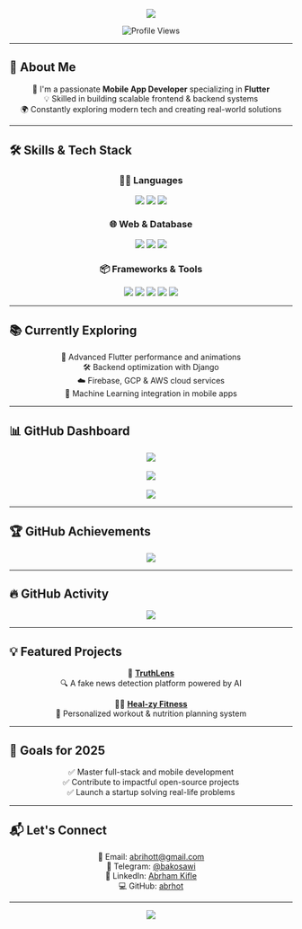 <!-- Profile Introduction -->
<p align="center">
  <img src="https://readme-typing-svg.herokuapp.com?font=Fira+Code&size=28&pause=1000&color=FF8C00&center=true&vCenter=true&width=600&lines=Welcome+This+is+Abreham,+Enjoy" />
</p>

<p align="center">
  <img src="https://komarev.com/ghpvc/?username=abrhot&style=flat-square&color=blue" alt="Profile Views" />
</p>

---

## 🚀 About Me

<div align="center">

🎯 I'm a passionate **Mobile App Developer** specializing in **Flutter**  
💡 Skilled in building scalable frontend & backend systems  
🌍 Constantly exploring modern tech and creating real-world solutions  

</div>

---

## 🛠️ Skills & Tech Stack

<div align="center">

### 👨‍💻 Languages  
<img src="https://img.shields.io/badge/JavaScript-F7DF1E?style=for-the-badge&logo=javascript&logoColor=black" />
<img src="https://img.shields.io/badge/Python-3776AB?style=for-the-badge&logo=python&logoColor=white" />
<img src="https://img.shields.io/badge/Python-3776AB?style=for-the-badge&logo=python&logoColor=white" />

### 🌐 Web & Database  
<img src="https://img.shields.io/badge/HTML5-E34F26?style=for-the-badge&logo=html5&logoColor=white" />
<img src="https://img.shields.io/badge/CSS3-1572B6?style=for-the-badge&logo=css3&logoColor=white" />
<img src="https://img.shields.io/badge/MySQL-4479A1?style=for-the-badge&logo=mysql&logoColor=white" />

### 📦 Frameworks & Tools  
<img src="https://img.shields.io/badge/Flutter-02569B?style=for-the-badge&logo=flutter&logoColor=white" />
<img src="https://img.shields.io/badge/Node.js-339933?style=for-the-badge&logo=nodedotjs&logoColor=white" />
<img src="https://img.shields.io/badge/Firebase-FFCA28?style=for-the-badge&logo=firebase&logoColor=black" />
<img src="https://img.shields.io/badge/Git-F05032?style=for-the-badge&logo=git&logoColor=white" />
<img src="https://img.shields.io/badge/VS%20Code-007ACC?style=for-the-badge&logo=visual-studio-code&logoColor=white" />

</div>

---

## 📚 Currently Exploring

<div align="center">

🚀 Advanced Flutter performance and animations  
🛠 Backend optimization with Django  
☁️ Firebase, GCP & AWS cloud services  
🧠 Machine Learning integration in mobile apps  

</div>

---

## 📊 GitHub Dashboard

<div align="center">
  <img src="https://github-profile-summary-cards.vercel.app/api/cards/profile-details?username=abrhot&theme=radical" />
  <br/><br/>
  <img src="https://github-readme-streak-stats.herokuapp.com?user=abrhot&theme=radical&hide_border=true" />
  <br/><br/>
  <img src="https://github-readme-stats.vercel.app/api/top-langs/?username=abrhot&layout=compact&theme=radical&hide_border=true" />
</div>

---

## 🏆 GitHub Achievements

<div align="center">
  <img src="https://github-profile-trophy.vercel.app/?username=abrhot&theme=radical&column=6&margin-w=10&margin-h=10" />
</div>

---

## 🔥 GitHub Activity

<div align="center">
  <img src="https://github-readme-activity-graph.vercel.app/graph?username=abrhot&theme=react-dark&hide_border=true" />
</div>

---

## 💡 Featured Projects

<div align="center">

🚀 [**TruthLens**](https://github.com/abrhot/TruthLens)  
🔍 A fake news detection platform powered by AI  

🧘‍♂️ [**Heal-zy Fitness**](https://github.com/abrhot/Heal-zy)  
💪 Personalized workout & nutrition planning system  

</div>

---

## 🎯 Goals for 2025

<div align="center">

✅ Master full-stack and mobile development  
✅ Contribute to impactful open-source projects  
✅ Launch a startup solving real-life problems  

</div>

---

## 📬 Let's Connect

<div align="center">

📧 Email: [abrihott@gmail.com](mailto:abrihott@gmail.com)  
💬 Telegram: [@bakosawi](https://t.me/bakosawi)  
💼 LinkedIn: [Abrham Kifle](https://www.linkedin.com/in/abrham-kifle)  
💻 GitHub: [abrhot](https://github.com/abrhot)  

</div>

---

<p align="center">
  <img src="https://readme-typing-svg.herokuapp.com?font=Fira+Code&size=18&pause=1000&color=00FFFF&width=435&lines=Thanks+for+visiting!" />
</p>
